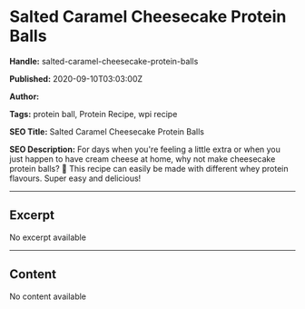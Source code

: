 # Salted Caramel Cheesecake Protein Balls

**Handle:** salted-caramel-cheesecake-protein-balls

**Published:** 2020-09-10T03:03:00Z

**Author:**  

**Tags:** protein ball, Protein Recipe, wpi recipe

**SEO Title:** Salted Caramel Cheesecake Protein Balls

**SEO Description:** For days when you're feeling a little extra or when you just happen to have cream cheese at home, why not make cheesecake protein balls? 🤩 This recipe can easily be made with different whey protein flavours. Super easy and delicious!

---

## Excerpt

No excerpt available

---

## Content

No content available

